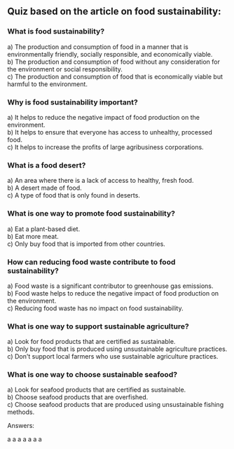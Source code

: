 ## Quiz based on the article on food sustainability:

### What is food sustainability?
  a) The production and consumption of food in a manner that is environmentally friendly, socially responsible, and economically viable.    
  b) The production and consumption of food without any consideration for the environment or social responsibility.  
  c) The production and consumption of food that is economically viable but harmful to the environment.    

### Why is food sustainability important?
  a) It helps to reduce the negative impact of food production on the environment.  
  b) It helps to ensure that everyone has access to unhealthy, processed food.  
  c) It helps to increase the profits of large agribusiness corporations. 

### What is a food desert?
  a) An area where there is a lack of access to healthy, fresh food.  
  b) A desert made of food.  
  c) A type of food that is only found in deserts.    

### What is one way to promote food sustainability?
  a) Eat a plant-based diet.   
  b) Eat more meat.  
  c) Only buy food that is imported from other countries.  

### How can reducing food waste contribute to food sustainability?
  a) Food waste is a significant contributor to greenhouse gas emissions.  
  b) Food waste helps to reduce the negative impact of food production on the environment.    
  c) Reducing food waste has no impact on food sustainability.    

### What is one way to support sustainable agriculture?
  a) Look for food products that are certified as sustainable.  
  b) Only buy food that is produced using unsustainable agriculture practices.  
  c) Don't support local farmers who use sustainable agriculture practices. 

### What is one way to choose sustainable seafood?
  a) Look for seafood products that are certified as sustainable.  
  b) Choose seafood products that are overfished.  
  c) Choose seafood products that are produced using unsustainable fishing methods.  

Answers:

a
a
a
a
a
a
a



